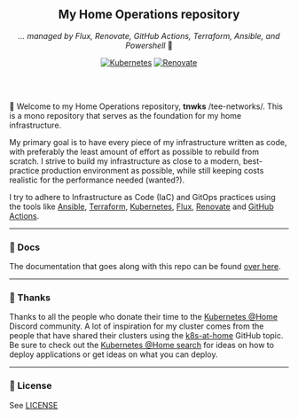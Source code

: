<div align="center">

## My Home Operations repository

_... managed by Flux, Renovate, GitHub Actions, Terraform, Ansible, and Powershell_ :robot:

</div>

<div align="center">

[![Kubernetes](https://img.shields.io/badge/v1.26-blue?style=for-the-badge&logo=kubernetes&logoColor=white)](https://www.talos.dev/)
[![Renovate](https://img.shields.io/github/actions/workflow/status/it3e/tnwks-ops/schedule-renovate.yaml?branch=main&label=&logo=renovatebot&style=for-the-badge&color=blue)](https://github.com/it3e/tnwks-ops/actions/workflows/schedule-renovate.yaml)

</div>
<br><br>

👋 Welcome to my Home Operations repository, **tnwks** /tee-networks/. This is a mono repository that serves as the foundation for my home infrastructure.

My primary goal is to have every piece of my infrastructure written as code, with preferably the least amount of effort as possible to rebuild from scratch.  I strive to build my infrastructure as close to a modern, best-practice production environment as possible, while still keeping costs realistic for the performance needed (wanted?).


 I try to adhere to Infrastructure as Code (IaC) and GitOps practices using the tools like [Ansible](https://www.ansible.com/), [Terraform](https://www.terraform.io/), [Kubernetes](https://kubernetes.io/), [Flux](https://github.com/fluxcd/flux2), [Renovate](https://github.com/renovatebot/renovate) and [GitHub Actions](https://github.com/features/actions).

---

### 📖 Docs

The documentation that goes along with this repo can be found [over here](https://it3e.github.io/tnwks-ops/).

---

### :handshake: Thanks

Thanks to all the people who donate their time to the [Kubernetes @Home](https://discord.gg/k8s-at-home) Discord community. A lot of inspiration for my cluster comes from the people that have shared their clusters using the [k8s-at-home](https://github.com/topics/k8s-at-home) GitHub topic. Be sure to check out the [Kubernetes @Home search](https://nanne.dev/k8s-at-home-search/) for ideas on how to deploy applications or get ideas on what you can deploy.

---

### 🔏 License

See [LICENSE](https://github.com/bjw-s/home-ops/blob/main/LICENSE)
